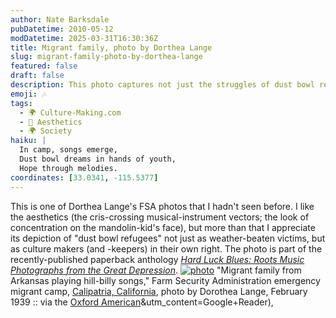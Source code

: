 ```yaml
---
author: Nate Barksdale
pubDatetime: 2010-05-12
modDatetime: 2025-03-31T16:30:36Z
title: Migrant family, photo by Dorthea Lange
slug: migrant-family-photo-by-dorthea-lange
featured: false
draft: false
description: This photo captures not just the struggles of dust bowl refugees but also their rich cultural heritage through music.
emoji: 🎶
tags:
  - 🌍 Culture-Making.com
  - 🎨 Aesthetics
  - 🌍 Society
haiku: |
  In camp, songs emerge,  
  Dust bowl dreams in hands of youth,  
  Hope through melodies.
coordinates: [33.0341, -115.5377]
---
```


This is one of Dorthea Lange's FSA photos that I hadn't seen before. I like the aesthetics (the cris-crossing musical-instrument vectors; the look of concentration on the mandolin-kid's face), but more than that I appreciate its depiction of "dust bowl refugees" not just as weather-beaten victims, but as culture makers (and -keepers) in their own right. The photo is part of the recently-published paperback anthology [_Hard Luck Blues: Roots Music Photographs from the Great Depression_](https://www.google.com/search?q=%22_Hard%20Luck%20Blues%3A%20Roots%20Music%20Photographs%20from%20the%20Great%20Depression_%22%20amazon.com). [![photo](http://culture-making.com/media/migrant_family.jpg)](<http://www.oxfordamerican.org/articles/2010/may/07/hard-luck-blues/?utm_source=feedburner&utm_medium=feed&utm_campaign=Feed:+OxfordAmericanArticles+(Oxford+American+Articles)&utm_content=Google+Reader>)
"Migrant family from Arkansas playing hill-billy songs," Farm Security Administration emergency migrant camp, [Calipatria, California](https://www.google.com/search?q=%22Calipatria%2C%20California%22%20maps.google.com), photo by Dorothea Lange, February 1939 :: via the [Oxford American](https://www.google.com/search?q=%22Oxford%20American%22%20oxfordamerican.org)&utm_content=Google+Reader),
